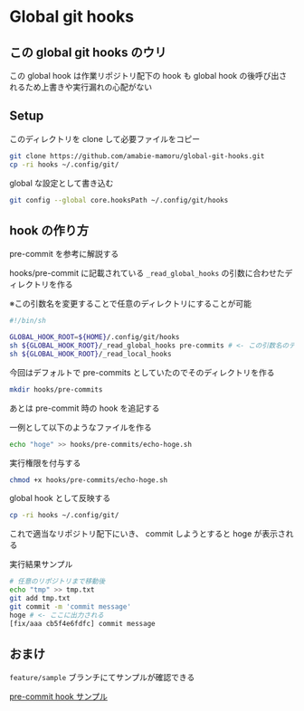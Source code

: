 # Global git hooks

## この global git hooks のウリ

この global hook は作業リポジトリ配下の hook も global hook の後呼び出されるため上書きや実行漏れの心配がない

## Setup

このディレクトリを clone して必要ファイルをコピー

```sh
git clone https://github.com/amabie-mamoru/global-git-hooks.git
cp -ri hooks ~/.config/git/
```

global な設定として書き込む

```sh
git config --global core.hooksPath ~/.config/git/hooks
```

## hook の作り方

pre-commit を参考に解説する

hooks/pre-commit に記載されている `_read_global_hooks` の引数に合わせたディレクトリを作る

※この引数名を変更することで任意のディレクトリにすることが可能

```sh
#!/bin/sh

GLOBAL_HOOK_ROOT=${HOME}/.config/git/hooks
sh ${GLOBAL_HOOK_ROOT}/_read_global_hooks pre-commits # <- この引数名のディレクトリを作る
sh ${GLOBAL_HOOK_ROOT}/_read_local_hooks
```

今回はデフォルトで pre-commits としていたのでそのディレクトリを作る

```sh
mkdir hooks/pre-commits
```

あとは pre-commit 時の hook を追記する

一例として以下のようなファイルを作る

```sh
echo "hoge" >> hooks/pre-commits/echo-hoge.sh
```

実行権限を付与する

```sh
chmod +x hooks/pre-commits/echo-hoge.sh
```

global hook として反映する

```sh
cp -ri hooks ~/.config/git/
```

これで適当なリポジトリ配下にいき、 commit しようとすると hoge が表示される

実行結果サンプル

```sh
# 任意のリポジトリまで移動後
echo "tmp" >> tmp.txt
git add tmp.txt
git commit -m 'commit message'
hoge # <- ここに出力される
[fix/aaa cb5f4e6fdfc] commit message
```

## おまけ

`feature/sample` ブランチにてサンプルが確認できる

[pre-commit hook サンプル](https://github.com/amabie-mamoru/global-git-hooks/blob/feature/sample/hooks/pre-commits/confirm-branch.sh)

